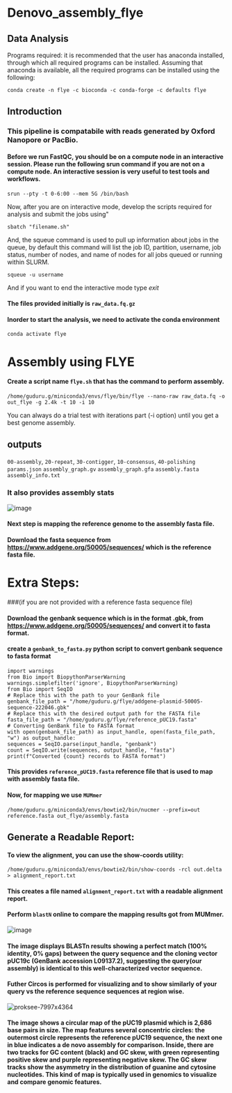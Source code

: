 # Denovo_assembly_flye

## Data Analysis
Programs required: it is recommended that the user has anaconda installed, through which all required programs can be installed. Assuming that anaconda is available, all the required programs can be installed using the following:

```
conda create -n flye -c bioconda -c conda-forge -c defaults flye
```
## Introduction
### This pipeline is compatabile with reads generated by Oxford Nanopore or PacBio.

#### Before we run FastQC, you should be on a compute node in an interactive session. Please run the following srun command if you are not on a compute node. An interactive session is very useful to test tools and workflows.
```
srun --pty -t 0-6:00 --mem 5G /bin/bash
```

Now, after you are on interactive mode, develop the scripts required for analysis and submit the jobs using"
```
sbatch "filename.sh"
```

And, the squeue command is used to pull up information about jobs in the queue, by default this command will list the job ID, partition, username, job status, number of nodes, and name of nodes for all jobs queued or running within SLURM.
```
squeue -u username
```
And if you want to end the interactive mode type *exit*

#### The files provided initially is ```raw_data.fq.gz```

#### Inorder to start the analysis, we need to activate the conda environment 
```conda activate flye```

# Assembly using FLYE
#### Create a script name ```flye.sh``` that has the command to perform assembly.
```
/home/guduru.g/miniconda3/envs/flye/bin/flye --nano-raw raw_data.fq -o out_flye -g 2.4k -t 10 -i 10
```
You can always do a trial test with iterations part (-i option) until you get a best genome assembly.

## outputs
```00-assembly```, ```20-repeat```, ```30-contigger```, ```10-consensus```, ```40-polishing```
```params.json```
```assembly_graph.gv```
```assembly_graph.gfa```
```assembly.fasta```
```assembly_info.txt```

### It also provides assembly stats
![image](https://github.com/Gayathri-Guduru/Denovo_assembly_flye/assets/98939664/4f2b7967-ae62-49a1-8b3f-7c9974e058fa)


#### Next step is mapping the reference genome to the assembly fasta file.
#### Download the fasta sequence from https://www.addgene.org/50005/sequences/ which is the reference fasta file.

# Extra Steps:
###(if you are not provided with a reference fasta sequence file)
#### Download the genbank sequence which is in the format .gbk, from https://www.addgene.org/50005/sequences/ and convert it to fasta format.
#### create a ```genbank_to_fasta.py``` python script to convert genbank sequence to fasta format
```
import warnings
from Bio import BiopythonParserWarning
warnings.simplefilter('ignore', BiopythonParserWarning)
from Bio import SeqIO                                                                                                                                                                                             # Replace this with the path to your GenBank file
genbank_file_path = "/home/guduru.g/flye/addgene-plasmid-50005-sequence-222046.gbk"                                                                                                                               # Replace this with the desired output path for the FASTA file
fasta_file_path = "/home/guduru.g/flye/reference_pUC19.fasta"
# Converting GenBank file to FASTA format
with open(genbank_file_path) as input_handle, open(fasta_file_path, "w") as output_handle:
sequences = SeqIO.parse(input_handle, "genbank")
count = SeqIO.write(sequences, output_handle, "fasta")                                                                                                                                                            print(f"Converted {count} records to FASTA format")
```
#### This provides ```reference_pUC19.fasta``` reference file that is used to map with assembly fasta file.

#### Now, for mapping we use ```MUMmer```
```/home/guduru.g/miniconda3/envs/bowtie2/bin/nucmer --prefix=out reference.fasta out_flye/assembly.fasta```

## Generate a Readable Report:
#### To view the alignment, you can use the show-coords utility:
```/home/guduru.g/miniconda3/envs/bowtie2/bin/show-coords -rcl out.delta > alignment_report.txt```

#### This creates a file named ```alignment_report.txt``` with a readable alignment report.

#### Perform ```blastN``` online to compare the mapping results got from MUMmer.
![image](https://github.com/Gayathri-Guduru/Denovo_assembly_flye/assets/98939664/81faf3b5-5236-4b15-a453-620602504e56)

#### The image displays BLASTn results showing a perfect match (100% identity, 0% gaps) between the query sequence and the cloning vector pUC19c (GenBank accession L09137.2), suggesting the query(our assembly) is identical to this well-characterized vector sequence.

#### Futher Circos is performed for visualizing and to show similarly of your query vs the reference sequence sequences at region wise.
![proksee-7997x4364](https://github.com/Gayathri-Guduru/Denovo_assembly_flye/assets/98939664/d61cb06a-d953-45a7-b113-8db330098425)

#### The image shows a circular map of the pUC19 plasmid which is 2,686 base pairs in size. The map features several concentric circles: the outermost circle represents the reference pUC19 sequence, the next one in blue indicates a de novo assembly for comparison. Inside, there are two tracks for GC content (black) and GC skew, with green representing positive skew and purple representing negative skew. The GC skew tracks show the asymmetry in the distribution of guanine and cytosine nucleotides. This kind of map is typically used in genomics to visualize and compare genomic features.

